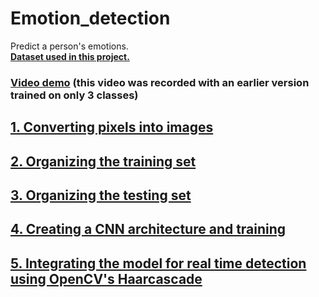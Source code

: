 # Emotion_detection  
  
  
Predict a person's emotions.  
[**Dataset used in this project.**](https://www.kaggle.com/c/challenges-in-representation-learning-facial-expression-recognition-challenge/data?fbclid=IwAR3kIKU9g0paq8AEqmPfJEk-sdAM_KluF2dhl06Clnr7uoUvG9unXo3s05s)  
  
### [**Video demo**](https://www.youtube.com/watch?v=sVH6bd0JImo&feature=youtu.be) (this video was recorded with an earlier version trained on only 3 classes)   
  
## [1. Converting pixels into images](https://github.com/OussemaHdr/Emotion_detection/blob/master/utils/Converter.py)  
  
## [2. Organizing the training set](https://github.com/OussemaHdr/Emotion_detection/blob/master/utils/Orginizer(Train).py)  
  
## [3. Organizing the testing set](https://github.com/OussemaHdr/Emotion_detection/blob/master/utils/Orginizer(Train).py)  
  
## [4. Creating a CNN architecture and training](https://github.com/OussemaHdr/Emotion_detection/blob/master/utils/model.py)  
  
## [5. Integrating the model for real time detection using OpenCV's Haarcascade](https://github.com/OussemaHdr/Emotion_detection/blob/master/utils/Emotions_detection.py)
